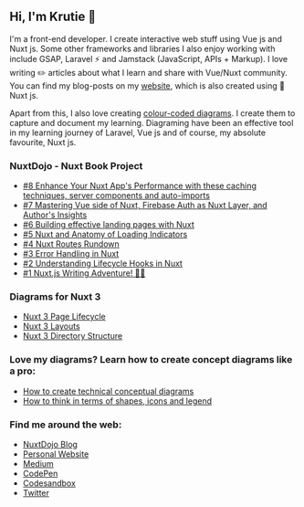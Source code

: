 ## Hi, I'm Krutie 👋
I'm a front-end developer. I create interactive web stuff using Vue js and Nuxt js. Some other frameworks and libraries I also enjoy working with include GSAP, Laravel ⚡️ and Jamstack (JavaScript, APIs + Markup). I love writing ✏️ articles about what I learn and share with Vue/Nuxt community. You can find my blog-posts on my [ website](https://krutiepatel.com/blog), which is also created using 👑 Nuxt js.

Apart from this, I also love creating [colour-coded diagrams](https://krutiepatel.com/diagrams). I create them to capture and document my learning. Diagraming have been an effective tool in my learning journey of Laravel, Vue js and of course, my absolute favourite, Nuxt js.

### NuxtDojo - Nuxt Book Project
* [#8 Enhance Your Nuxt App's Performance with these caching techniques, server components and auto-imports](https://blog.nuxtdojo.com/p/8-enhance-your-nuxt-apps-performance)
* [#7 Mastering Vue side of Nuxt, Firebase Auth as Nuxt Layer, and Author's Insights](https://blog.nuxtdojo.com/p/7-mastering-vue-side-of-nuxt-firebase)
* [#6 Building effective landing pages with Nuxt](https://blog.nuxtdojo.com/p/6-building-effective-landing-pages)
* [#5 Nuxt and Anatomy of Loading Indicators](https://blog.nuxtdojo.com/p/5-nuxt-and-anatomy-of-loading-indicators)
* [#4 Nuxt Routes Rundown](https://blog.nuxtdojo.com/p/4-nuxt-routes-rundown)
* [#3 Error Handling in Nuxt](https://blog.nuxtdojo.com/p/3-error-handling-in-nuxt)
* [#2 Understanding Lifecycle Hooks in Nuxt](https://blog.nuxtdojo.com/p/2-understanding-lifecycle-hooks-in)
* [#1 Nuxt.js Writing Adventure! 🚀✨](https://blog.nuxtdojo.com/p/1-nuxtjs-writing-adventure)
### Diagrams for Nuxt 3

* [Nuxt 3 Page Lifecycle](https://twitter.com/KrutiePatel/status/1622447292602273795)
* [Nuxt 3 Layouts](https://twitter.com/KrutiePatel/status/1620362164069605379)
* [Nuxt 3 Directory Structure](https://twitter.com/KrutiePatel/status/1617431336402440194)

### Love my diagrams? Learn how to create concept diagrams like a pro:

* [How to create technical conceptual diagrams](https://krutiepatel.com/blog/how-to-create-technical-conceptual-diagrams)
* [How to think in terms of shapes, icons and legend](https://krutiepatel.com/blog/how-to-think-in-terms-of-shapes-icons-and-legend)

### Find me around the web:
- [NuxtDojo Blog](https://blog.nuxtdojo.com/)
- [Personal Website](https://krutiepatel.com)
- [Medium](https://medium.com/@krutie)
- [CodePen](https://codepen.io/krutie)
- [Codesandbox](https://codesandbox.io/u/krutie)
- [Twitter](https://twitter.com/KrutiePatel)

<!--
**Krutie/Krutie** is a ✨ _special_ ✨ repository because its `README.md` (this file) appears on your GitHub profile.

Here are some ideas to get you started:

- 🔭 I’m currently working on ...
- 🌱 I’m currently learning ...
- 👯 I’m looking to collaborate on ...
- 🤔 I’m looking for help with ...
- 💬 Ask me about ...
- 📫 How to reach me: ...
- 😄 Pronouns: ...
- ⚡ Fun fact: ...
-->
